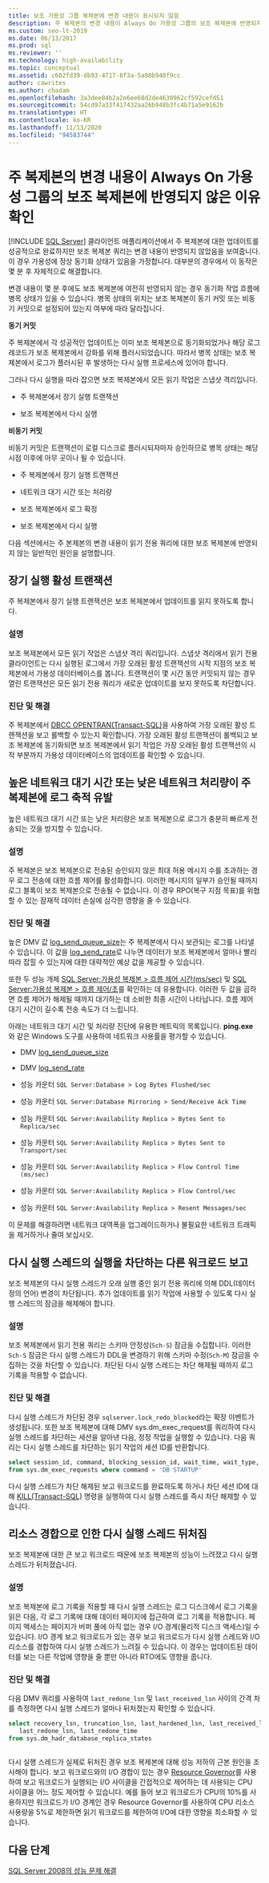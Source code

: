 ```yaml
---
title: 보조 가용성 그룹 복제본에 변경 내용이 표시되지 않음
description: 주 복제본의 변경 내용이 Always On 가용성 그룹의 보조 복제본에 반영되지 않은 이유를 확인하는 방법을 알아봅니다.
ms.custom: seo-lt-2019
ms.date: 06/13/2017
ms.prod: sql
ms.reviewer: ''
ms.technology: high-availability
ms.topic: conceptual
ms.assetid: c602fd39-db93-4717-8f3a-5a98b940f9cc
author: cawrites
ms.author: chadam
ms.openlocfilehash: 3a3dee84b2a2e6ee68d2de4630962cf592cefd51
ms.sourcegitcommit: 54cd97a33f417432aa26b948b3fc4b71a5e9162b
ms.translationtype: HT
ms.contentlocale: ko-KR
ms.lasthandoff: 11/13/2020
ms.locfileid: "94583744"
---
```

# <a name="determine-why-changes-from-primary-replica-are-not-reflected-on-secondary-replica-for-an-always-on-availability-group"></a>주 복제본의 변경 내용이 Always On 가용성 그룹의 보조 복제본에 반영되지 않은 이유 확인
[!INCLUDE [SQL Server](../../../includes/applies-to-version/sqlserver.md)]
  클라이언트 애플리케이션에서 주 복제본에 대한 업데이트를 성공적으로 완료하지만 보조 복제본 쿼리는 변경 내용이 반영되지 않았음을 보여줍니다. 이 경우 가용성에 정상 동기화 상태가 있음을 가정합니다. 대부분의 경우에서 이 동작은 몇 분 후 자체적으로 해결합니다.  
  
 변경 내용이 몇 분 후에도 보조 복제본에 여전히 반영되지 않는 경우 동기화 작업 흐름에 병목 상태가 있을 수 있습니다. 병목 상태의 위치는 보조 복제본이 동기 커밋 또는 비동기 커밋으로 설정되어 있는지 여부에 따라 달라집니다.  
  
 **동기 커밋**  
  
 주 복제본에서 각 성공적인 업데이트는 이미 보조 복제본으로 동기화되었거나 해당 로그 레코드가 보조 복제본에서 강화를 위해 플러시되었습니다. 따라서 병목 상태는 보조 복제본에서 로그가 플러시된 후 발생하는 다시 실행 프로세스에 있어야 합니다.  
  
 그러나 다시 실행을 따라 잡으면 보조 복제본에서 모든 읽기 작업은 스냅샷 격리입니다.  
  
  -   주 복제본에서 장기 실행 트랜잭션  
  
  -   보조 복제본에서 다시 실행  


**비동기 커밋**  
 
 비동기 커밋은 트랜잭션이 로컬 디스크로 플러시되자마자 승인하므로 병목 상태는 해당 시점 이후에 아무 곳이나 될 수 있습니다.  
 
  -   주 복제본에서 장기 실행 트랜잭션  
  
  -   네트워크 대기 시간 또는 처리량  
  
  -   보조 복제본에서 로그 확정  
  
  -   보조 복제본에서 다시 실행  


다음 섹션에서는 주 본제본의 변경 내용이 읽기 전용 쿼리에 대한 보조 복제본에 반영되지 않는 일반적인 원인을 설명합니다.  


##  <a name="long-running-active-transactions"></a><a name="BKMK_OLDTRANS"></a> 장기 실행 활성 트랜잭션  
 주 복제본에서 장기 실행 트랜잭션은 보조 복제본에서 업데이트를 읽지 못하도록 합니다.  
  
### <a name="explanation"></a>설명  
 보조 복제본에서 모든 읽기 작업은 스냅샷 격리 쿼리입니다. 스냅샷 격리에서 읽기 전용 클라이언트는 다시 실행된 로그에서 가장 오래된 활성 트랜잭션의 시작 지점의 보조 복제본에서 가용성 데이터베이스를 봅니다. 트랜잭션이 몇 시간 동안 커밋되지 않는 경우 열린 트랜잭션은 모든 읽기 전용 쿼리가 새로운 업데이트를 보지 못하도록 차단합니다.  
  
### <a name="diagnosis-and-resolution"></a>진단 및 해결  
 주 복제본에서 [DBCC OPENTRAN&#40;Transact-SQL&#41;](~/t-sql/database-console-commands/dbcc-opentran-transact-sql.md)을 사용하여 가장 오래된 활성 트랜잭션을 보고 롤백할 수 있는지 확인합니다. 가장 오래된 활성 트랜잭션이 롤백되고 보조 복제본에 동기화되면 보조 복제본에서 읽기 작업은 가장 오래된 활성 트랜잭션의 시작 부분까지 가용성 데이터베이스의 업데이트를 확인할 수 있습니다.  
  
##  <a name="high-network-latency-or-low-network-throughput-causes-log-build-up-on-the-primary-replica"></a><a name="BKMK_LATENCY"></a> 높은 네트워크 대기 시간 또는 낮은 네트워크 처리량이 주 복제본에 로그 축적 유발  
 높은 네트워크 대기 시간 또는 낮은 처리량은 보조 복제본으로 로그가 충분히 빠르게 전송되는 것을 방지할 수 있습니다.  
  
### <a name="explanation"></a>설명  
 주 복제본은 보조 복제본으로 전송된 승인되지 않은 최대 허용 메시지 수를 초과하는 경우 로그 전송에 대한 흐름 제어를 활성화합니다. 이러한 메시지의 일부가 승인될 때까지 로그 블록이 보조 복제본으로 전송될 수 없습니다. 이 경우 RPO(복구 지점 목표)를 위협할 수 있는 잠재적 데이터 손실에 심각한 영향을 줄 수 있습니다.  
  
### <a name="diagnosis-and-resolution"></a>진단 및 해결  
 높은 DMV 값 [log_send_queue_size](~/relational-databases/system-dynamic-management-views/sys-dm-hadr-database-replica-states-transact-sql.md)는 주 복제본에서 다시 보관되는 로그를 나타낼 수 있습니다. 이 값을 [log_send_rate](~/relational-databases/system-dynamic-management-views/sys-dm-hadr-database-replica-states-transact-sql.md)로 나누면 데이터가 보조 복제본에서 얼마나 빨리 따라 잡힐 수 있는지에 대한 대략적인 예상 값을 제공할 수 있습니다.  
  
 또한 두 성능 개체 [SQL Server:가용성 복제본 > 흐름 제어 시간(ms/sec)](~/relational-databases/performance-monitor/sql-server-availability-replica.md) 및 [SQL Server:가용성 복제본 > 흐름 제어/초](~/relational-databases/performance-monitor/sql-server-availability-replica.md)를 확인하는 데 유용합니다. 이러한 두 값을 곱하면 흐름 제어가 해제될 때까지 대기하는 데 소비한 최종 시간이 나타납니다. 흐름 제어 대기 시간이 길수록 전송 속도가 더 느립니다.  
  
 아래는 네트워크 대기 시간 및 처리량 진단에 유용한 메트릭의 목록입니다. **ping.exe** 와 같은 Windows 도구를 사용하여 네트워크 사용률을 평가할 수 있습니다.  
  
-   DMV [log_send_queue_size](~/relational-databases/system-dynamic-management-views/sys-dm-hadr-database-replica-states-transact-sql.md)  
  
-   DMV [log_send_rate](~/relational-databases/system-dynamic-management-views/sys-dm-hadr-database-replica-states-transact-sql.md)  
  
-   성능 카운터 `SQL Server:Database > Log Bytes Flushed/sec`  
  
-   성능 카운터 `SQL Server:Database Mirroring > Send/Receive Ack Time`  
  
-   성능 카운터 `SQL Server:Availability Replica > Bytes Sent to Replica/sec`  
  
-   성능 카운터 `SQL Server:Availability Replica > Bytes Sent to Transport/sec`  
  
-   성능 카운터 `SQL Server:Availability Replica > Flow Control Time (ms/sec)`  
  
-   성능 카운터 `SQL Server:Availability Replica > Flow Control/sec`  
  
-   성능 카운터 `SQL Server:Availability Replica > Resent Messages/sec`  
  
 이 문제를 해결하려면 네트워크 대역폭을 업그레이드하거나 불필요한 네트워크 트래픽을 제거하거나 줄여 보십시오.  
  
##  <a name="another-reporting-workload-blocks-the-redo-thread-from-running"></a><a name="BKMK_REDOBLOCK"></a> 다시 실행 스레드의 실행을 차단하는 다른 워크로드 보고  
 보조 복제본의 다시 실행 스레드가 오래 실행 중인 읽기 전용 쿼리에 의해 DDL(데이터 정의 언어) 변경이 차단됩니다. 추가 업데이트를 읽기 작업에 사용할 수 있도록 다시 실행 스레드의 잠금을 해제해야 합니다.  
  
### <a name="explanation"></a>설명  
 보조 복제본에서 읽기 전용 쿼리는 스키마 안정성(`Sch-S`) 잠금을 수집합니다. 이러한 `Sch-S` 잠금은 다시 실행 스레드가 DDL을 변경하기 위해 스키마 수정(`Sch-M`) 잠금을 수집하는 것을 차단할 수 있습니다. 차단된 다시 실행 스레드는 차단 해제될 때까지 로그 기록을 적용할 수 없습니다.  
  
### <a name="diagnosis-and-resolution"></a>진단 및 해결  
 다시 실행 스레드가 차단된 경우 `sqlserver.lock_redo_blocked`라는 확장 이벤트가 생성됩니다. 또한 보조 복제본에 대해 DMV sys.dm_exec_request를 쿼리하여 다시 실행 스레드를 차단하는 세션을 알아낸 다음, 정정 작업을 실행할 수 있습니다. 다음 쿼리는 다시 실행 스레드를 차단하는 읽기 작업의 세션 ID를 반환합니다.  
  
```sql  
select session_id, command, blocking_session_id, wait_time, wait_type, wait_resource   
from sys.dm_exec_requests where command = 'DB STARTUP'  
```  
  
 다시 실행 스레드가 차단 해제된 보고 워크로드를 완료하도록 하거나 차단 세션 ID에 대해 [KILL&#40;Transact-SQL&#41;](~/t-sql/language-elements/kill-transact-sql.md) 명령을 실행하여 다시 실행 스레드를 즉시 차단 해제할 수 있습니다.  
  
##  <a name="redo-thread-falls-behind-due-to-resource-contention"></a><a name="BKMK_REDOBEHIND"></a> 리소스 경합으로 인한 다시 실행 스레드 뒤처짐  
 보조 복제본에 대한 큰 보고 워크로드 때문에 보조 복제본의 성능이 느려졌고 다시 실행 스레드가 뒤처졌습니다.  
  
### <a name="explanation"></a>설명  
 보조 복제본에 로그 기록을 적용할 때 다시 실행 스레드는 로그 디스크에서 로그 기록을 읽은 다음, 각 로그 기록에 대해 데이터 페이지에 접근하여 로그 기록을 적용합니다. 페이지 액세스는 페이지가 버퍼 풀에 아직 없는 경우 I/O 경계(물리적 디스크 액세스)일 수 있습니다. I/O 경계 보고 워크로드가 있는 경우 보고 워크로드가 다시 실행 스레드와 I/O 리소스를 경합하여 다시 실행 스레드가 느려질 수 있습니다. 이 경우는 업데이트된 데이터를 보는 다른 작업에 영향을 줄 뿐만 아니라 RTO에도 영향을 줍니다.  
  
### <a name="diagnosis-and-resolution"></a>진단 및 해결  
 다음 DMV 쿼리를 사용하여 `last_redone_lsn` 및 `last_received_lsn` 사이의 간격 차를 측정하면 다시 실행 스레드가 얼마나 뒤처졌는지 확인할 수 있습니다.  
  
```sql  
select recovery_lsn, truncation_lsn, last_hardened_lsn, last_received_lsn,   
   last_redone_lsn, last_redone_time  
from sys.dm_hadr_database_replica_states  
  
```  
  
 다시 실행 스레드가 실제로 뒤처진 경우 보조 복제본에 대해 성능 저하의 근본 원인을 조사해야 합니다. 보고 워크로드와의 I/O 경합이 있는 경우 [Resource Governor](~/relational-databases/resource-governor/resource-governor.md)를 사용하여 보고 워크로드가 실행되는 I/O 사이클을 간접적으로 제어하는 데 사용되는 CPU 사이클을 어느 정도 제어할 수 있습니다. 예를 들어 보고 워크로드가 CPU의 10%를 사용하지만 워크로드가 I/O 경계인 경우 Resource Governor를 사용하여 CPU 리소스 사용량을 5%로 제한하면 읽기 워크로드를 제한하여 I/O에 대한 영향을 최소화할 수 있습니다.  
  
## <a name="next-steps"></a>다음 단계  
 [SQL Server 2008의 성능 문제 해결](/previous-versions/sql/sql-server-2008/dd672789(v=sql.100))
  
